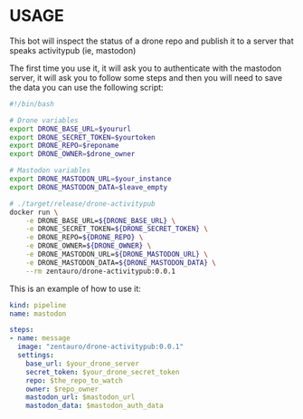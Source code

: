 # USAGE
This bot will inspect the status of a drone repo and
publish it to a server that speaks activitypub (ie, mastodon)

The first time you use it, it will ask you to authenticate
with the mastodon server, it will ask you to follow some
steps and then you will need to save the data you can use
the following script:

```sh
#!/bin/bash

# Drone variables
export DRONE_BASE_URL=$yoururl
export DRONE_SECRET_TOKEN=$yourtoken
export DRONE_REPO=$reponame
export DRONE_OWNER=$drone_owner

# Mastodon variables
export DRONE_MASTODON_URL=$your_instance
export DRONE_MASTODON_DATA=$leave_empty

# ./target/release/drone-activitypub
docker run \
    -e DRONE_BASE_URL=${DRONE_BASE_URL} \
    -e DRONE_SECRET_TOKEN=${DRONE_SECRET_TOKEN} \
    -e DRONE_REPO=${DRONE_REPO} \
    -e DRONE_OWNER=${DRONE_OWNER} \
    -e DRONE_MASTODON_URL=${DRONE_MASTODON_URL} \
    -e DRONE_MASTODON_DATA=${DRONE_MASTODON_DATA} \
    --rm zentauro/drone-activitypub:0.0.1
```

This is an example of how to use it:
```yml
kind: pipeline
name: mastodon

steps:
- name: message
  image: "zentauro/drone-activitypub:0.0.1"
  settings:
    base_url: $your_drone_server
    secret_token: $your_drone_secret_token
    repo: $the_repo_to_watch
    owner: $repo_owner
    mastodon_url: $mastodon_url
    mastodon_data: $mastodon_auth_data
```
